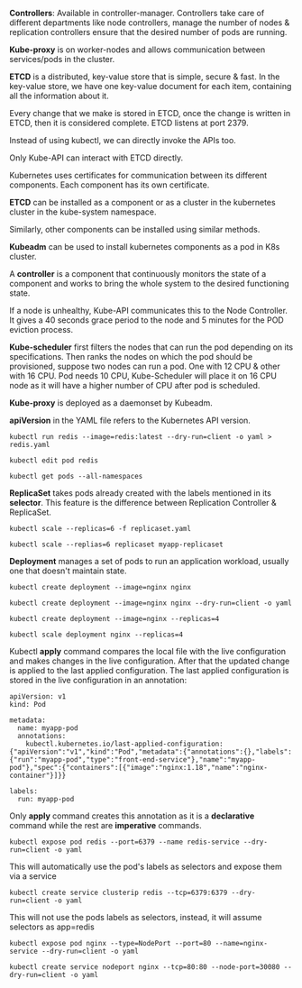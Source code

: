 
**Controllers**: Available in controller-manager. Controllers take care of different departments like node controllers, manage the number of nodes & replication controllers ensure that the desired number of pods are running.

**Kube-proxy** is on worker-nodes and allows communication between services/pods in the cluster.

**ETCD** is a distributed, key-value store that is simple, secure & fast. In the key-value store, we have one key-value document for each item, containing all the information about it.

Every change that we make is stored in ETCD, once the change is written in ETCD, then it is considered complete. ETCD listens at port 2379.

Instead of using kubectl, we can directly invoke the APIs too.

Only Kube-API can interact with ETCD directly.
  
Kubernetes uses certificates for communication between its different components. Each component has its own certificate.

**ETCD** can be installed as a component or as a cluster in the kubernetes cluster in the kube-system namespace.

Similarly, other components can be installed using similar methods.

**Kubeadm** can be used to install kubernetes components as a pod in K8s cluster.

A **controller** is a component that continuously monitors the state of a component and works to bring the whole system to the desired functioning state.

If a node is unhealthy, Kube-API communicates this to the Node Controller. It gives a 40 seconds grace period to the node and 5 minutes for the POD eviction process.

**Kube-scheduler** first filters the nodes that can run the pod depending on its specifications. Then ranks the nodes on which the pod should be provisioned, suppose two nodes can run a pod. One with 12 CPU & other with 16 CPU. Pod needs 10 CPU, Kube-Scheduler will place it on 16 CPU node as it will have a higher number of CPU after pod is scheduled.

**Kube-proxy** is deployed as a daemonset by Kubeadm.
  
**apiVersion** in the YAML file refers to the Kubernetes API version.

```
kubectl run redis --image=redis:latest --dry-run=client -o yaml > redis.yaml

kubectl edit pod redis

kubectl get pods --all-namespaces
```
**ReplicaSet** takes pods already created with the labels mentioned in its **selector**. This feature is the difference between Replication Controller & ReplicaSet.
**![]()**
```
kubectl scale --replicas=6 -f replicaset.yaml

kubectl scale --replias=6 replicaset myapp-replicaset
```
**Deployment** manages a set of pods to run an application workload, usually one that doesn't maintain state.
```
kubectl create deployment --image=nginx nginx

kubectl create deployment --image=nginx nginx --dry-run=client -o yaml

kubectl create deployment --image=nginx --replicas=4

kubectl scale deployment nginx --replicas=4
```
Kubectl **apply** command compares the local file with the live configuration and makes changes in the live configuration. After that the updated change is applied to the last applied configuration.
The last applied configuration is stored in the live configuration in an annotation:
```
apiVersion: v1
kind: Pod

metadata:
  name: myapp-pod
  annotations:
	kubectl.kubernetes.io/last-applied-configuration:{"apiVersion":"v1","kind":"Pod","metadata":{"annotations":{},"labels":{"run":"myapp-pod","type":"front-end-service"},"name":"myapp-pod"},"spec":{"containers":[{"image":"nginx:1.18","name":"nginx-container"}]}}

labels:
  run: myapp-pod
```
Only **apply** command creates this annotation as it is a **declarative** command while the rest are **imperative** commands.

```
kubectl expose pod redis --port=6379 --name redis-service --dry-run=client -o yaml
```
This will automatically use the pod's labels as selectors and expose them via a service
```
kubectl create service clusterip redis --tcp=6379:6379 --dry-run=client -o yaml
```
This will not use the pods labels as selectors, instead, it will assume selectors as app=redis
```
kubectl expose pod nginx --type=NodePort --port=80 --name=nginx-service --dry-run=client -o yaml

kubectl create service nodeport nginx --tcp=80:80 --node-port=30080 --dry-run=client -o yaml
```



